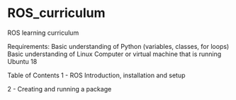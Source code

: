 # ROS_curriculum
ROS learning curriculum 

Requirements:
    Basic understanding of Python (variables, classes, for loops)
    Basic understanding of Linux
    Computer or virtual machine that is running Ubuntu 18

Table of Contents
  1 - ROS Introduction, installation and setup
  
  2 - Creating and running a package
